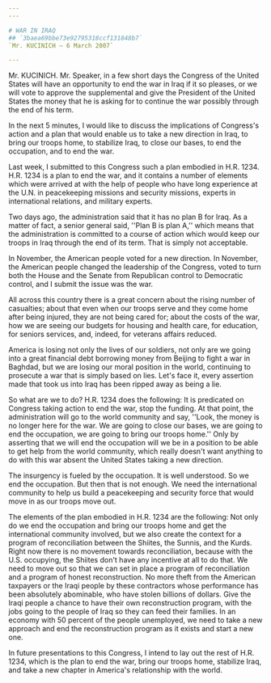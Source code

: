 ```yaml
---
---

# WAR IN IRAQ
## `3baea69bbe73e92795318ccf131848b7`
`Mr. KUCINICH — 6 March 2007`

---
```



Mr. KUCINICH. Mr. Speaker, in a few short days the Congress of the 
United States will have an opportunity to end the war in Iraq if it so 
pleases, or we will vote to approve the supplemental and give the 
President of the United States the money that he is asking for to 
continue the war possibly through the end of his term.

In the next 5 minutes, I would like to discuss the implications of 
Congress's action and a plan that would enable us to take a new 
direction in Iraq, to bring our troops home, to stabilize Iraq, to 
close our bases, to end the occupation, and to end the war.

Last week, I submitted to this Congress such a plan embodied in H.R. 
1234. H.R. 1234 is a plan to end the war, and it contains a number of 
elements which were arrived at with the help of people who have long 
experience at the U.N. in peacekeeping missions and security missions, 
experts in international relations, and military experts.

Two days ago, the administration said that it has no plan B for Iraq. 
As a matter of fact, a senior general said, ''Plan B is plan A,'' which 
means that the administration is committed to a course of action which 
would keep our troops in Iraq through the end of its term. That is 
simply not acceptable.

In November, the American people voted for a new direction. In 
November, the American people changed the leadership of the Congress, 
voted to turn both the House and the Senate from Republican control to 
Democratic control, and I submit the issue was the war.

All across this country there is a great concern about the rising 
number of casualties; about that even when our troops serve and they 
come home after being injured, they are not being cared for; about the 
costs of the war, how we are seeing our budgets for housing and health 
care, for education, for seniors services, and, indeed, for veterans 
affairs reduced.



America is losing not only the lives of our soldiers, not only are we 
going into a great financial debt borrowing money from Beijing to fight 
a war in Baghdad, but we are losing our moral position in the world, 
continuing to prosecute a war that is simply based on lies. Let's face 
it, every assertion made that took us into Iraq has been ripped away as 
being a lie.

So what are we to do? H.R. 1234 does the following: It is predicated 
on Congress taking action to end the war, stop the funding. At that 
point, the administration will go to the world community and say, 
''Look, the money is no longer here for the war. We are going to close 
our bases, we are going to end the occupation, we are going to bring 
our troops home.'' Only by asserting that we will end the occupation 
will we be in a position to be able to get help from the world 
community, which really doesn't want anything to do with this war 
absent the United States taking a new direction.

The insurgency is fueled by the occupation. It is well understood. So 
we end the occupation. But then that is not enough. We need the 
international community to help us build a peacekeeping and security 
force that would move in as our troops move out.

The elements of the plan embodied in H.R. 1234 are the following: Not 
only do we end the occupation and bring our troops home and get the 
international community involved, but we also create the context for a 
program of reconciliation between the Shiites, the Sunnis, and the 
Kurds. Right now there is no movement towards reconciliation, because 
with the U.S. occupying, the Shiites don't have any incentive at all to 
do that. We need to move out so that we can set in place a program of 
reconciliation and a program of honest reconstruction. No more theft 
from the American taxpayers or the Iraqi people by these contractors 
whose performance has been absolutely abominable, who have stolen 
billions of dollars. Give the Iraqi people a chance to have their own 
reconstruction program, with the jobs going to the people of Iraq so 
they can feed their families. In an economy with 50 percent of the 
people unemployed, we need to take a new approach and end the 
reconstruction program as it exists and start a new one.

In future presentations to this Congress, I intend to lay out the 
rest of H.R. 1234, which is the plan to end the war, bring our troops 
home, stabilize Iraq, and take a new chapter in America's relationship 
with the world.
